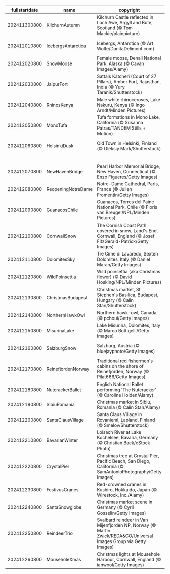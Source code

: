 |fullstartdate|name|copyright|title|image|
|--|--|--|--|--|
202411300800|KilchurnAutumn|Kilchurn Castle reflected in Loch Awe, Argyll and Bute, Scotland (© Tom Mackie/plainpicture)|Reflecting Scotland's heritage|![](/en-US/2024/12/202411300800KilchurnAutumn.jpg)|
202412010800|IcebergsAntarctica|Icebergs, Antarctica (© Art Wolfe/DanitaDelimont.com)|Protecting the last great wilderness|![](/en-US/2024/12/202412010800IcebergsAntarctica.jpg)|
202412020800|SnowMoose|Female moose, Denali National Park, Alaska (© Cavan Images/Alamy)|A wild stare|![](/en-US/2024/12/202412020800SnowMoose.jpg)|
202412030800|JaipurFort|Sattais Katcheri (Court of 27 Pillars), Amber Fort, Rajasthan, India (© Yury Taranik/Shutterstock)|Pillars of the past|![](/en-US/2024/12/202412030800JaipurFort.jpg)|
202412040800|RhinosKenya|Male white rhinoceroses, Lake Nakuru, Kenya (© Ingo Arndt/Minden Pictures)|On the front line of extinction|![](/en-US/2024/12/202412040800RhinosKenya.jpg)|
202412050800|MonoTufa|Tufa formations in Mono Lake, California (© Susanna Patras/TANDEM Stills + Motion)|The rise of tufa|![](/en-US/2024/12/202412050800MonoTufa.jpg)|
202412060800|HelsinkiDusk|Old Town in Helsinki, Finland (© Oleksiy Mark/Shutterstock)|Happy birthday, Finland!|![](/en-US/2024/12/202412060800HelsinkiDusk.jpg)|
||||![](/en-US/2024/12/.jpg)|
202412070800|NewHavenBridge|Pearl Harbor Memorial Bridge, New Haven, Connecticut (© Enzo Figueres/Getty Images)|Remembering Pearl Harbor|![](/en-US/2024/12/202412070800NewHavenBridge.jpg)|
202412080800|ReopeningNotreDame|Notre-Dame Cathedral, Paris, France (© Julien Fromentin/Getty Images)|The comeback of Notre-Dame|![](/en-US/2024/12/202412080800ReopeningNotreDame.jpg)|
202412090800|GuanacosChile|Guanacos, Torres del Paine National Park, Chile (© Floris van Breugel/NPL/Minden Pictures)|Attitude and altitude|![](/en-US/2024/12/202412090800GuanacosChile.jpg)|
202412100800|CornwallSnow|The Cornish Coast Path covered in snow, Land's End, Cornwall, England (© Josef FitzGerald-Patrick/Getty Images)|The end? Not quite.|![](/en-US/2024/12/202412100800CornwallSnow.jpg)|
202412110800|DolomitesSky|Tre Cime di Lavaredo, Sexten Dolomites, Italy (© Daniel Maran/Getty Images)|The triumphant trio|![](/en-US/2024/12/202412110800DolomitesSky.jpg)|
202412120800|WildPoinsettia|Wild poinsettia (aka Christmas flower) (© David Hosking/NPL/Minden Pictures)|'Red-y' for the holidays|![](/en-US/2024/12/202412120800WildPoinsettia.jpg)|
202412130800|ChristmasBudapest|Christmas market, St. Stephen's Basilica, Budapest, Hungary (© Calin Stan/Shutterstock)|Advent at the basilica|![](/en-US/2024/12/202412130800ChristmasBudapest.jpg)|
202412140800|NorthernHawkOwl|Northern hawk-owl, Canada (© pchoui/Getty Images)|'Hoo' said that?|![](/en-US/2024/12/202412140800NorthernHawkOwl.jpg)|
202412150800|MisurinaLake|Lake Misurina, Dolomites, Italy (© Marco Bottigelli/Getty Images)|A lake of tears|![](/en-US/2024/12/202412150800MisurinaLake.jpg)|
202412160800|SalzburgSnow|Salzburg, Austria (© bluejayphoto/Getty Images)|Twinkling streets and icy peaks|![](/en-US/2024/12/202412160800SalzburgSnow.jpg)|
202412170800|ReinefjordenNorway|Traditional red fishermen's cabins on the shore of Reinefjorden, Norway (© Pilat666/Getty Images)|A shore to adore|![](/en-US/2024/12/202412170800ReinefjordenNorway.jpg)|
202412180800|NutcrackerBallet|English National Ballet performing 'The Nutcracker' (© Caroline Holden/Alamy)|Yule really love this ballet|![](/en-US/2024/12/202412180800NutcrackerBallet.jpg)|
202412190800|SibiuRomania|Christmas market in Sibiu, Romania (© Calin Stan/Alamy)|Twinkle town|![](/en-US/2024/12/202412190800SibiuRomania.jpg)|
202412200800|SantaClausVillage|Santa Claus Village in Rovaniemi, Lapland, Finland (© Smelov/Shutterstock)|He's coming to town...|![](/en-US/2024/12/202412200800SantaClausVillage.jpg)|
202412210800|BavarianWinter|Loisach River at Lake Kochelsee, Bavaria, Germany (© Christian Back/eStock Photo)|Midwinter wonderland|![](/en-US/2024/12/202412210800BavarianWinter.jpg)|
202412220800|CrystalPier|Christmas tree at Crystal Pier, Pacific Beach, San Diego, California (© SamAntonioPhotography/Getty Images)|Surf, sand, and Santa|![](/en-US/2024/12/202412220800CrystalPier.jpg)|
202412230800|FestivusCranes|Red-crowned cranes in Kushiro, Hokkaido, Japan (© Wirestock, Inc./Alamy)|Ready to let off some steam?|![](/en-US/2024/12/202412230800FestivusCranes.jpg)|
202412240800|SantaSnowglobe|Christmas market scene in Germany (© Cyril Gosselin/Getty Images)|Have yourself a very merry Christmas!|![](/en-US/2024/12/202412240800SantaSnowglobe.jpg)|
202412250800|ReindeerTrio|Svalbard reindeer in Van Mijenfjorden NP, Norway (© Martin Zwick/REDA&CO/Universal Images Group via Getty Images)|Merry Christmas!|![](/en-US/2024/12/202412250800ReindeerTrio.jpg)|
202412260800|MouseholeXmas|Christmas lights at Mousehole Harbour, Cornwall, England (© ianwool/Getty Images)|The holidays continue|![](/en-US/2024/12/202412260800MouseholeXmas.jpg)|
